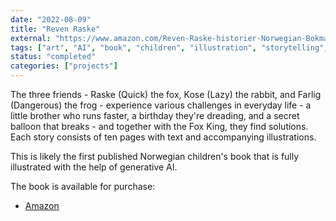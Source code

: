 ```yaml
---
date: "2022-08-09"
title: "Reven Raske"
external: "https://www.amazon.com/Reven-Raske-historier-Norwegian-Bokmal/dp/1471012069"
tags: ["art", "AI", "book", "children", "illustration", "storytelling", "DALL-E"]
status: "completed"
categories: ["projects"]
---
```


The three friends - Raske (Quick) the fox, Kose (Lazy) the rabbit, and Farlig (Dangerous) the frog - experience various challenges in everyday life - a little brother who runs faster, a birthday they're dreading, and a secret balloon that breaks - and together with the Fox King, they find solutions. Each story consists of ten pages with text and accompanying illustrations.

This is likely the first published Norwegian children's book that is fully illustrated with the help of generative AI.

The book is available for purchase:

- [Amazon](https://www.amazon.com/Reven-Raske-historier-Norwegian-Bokmal/dp/1471012069)